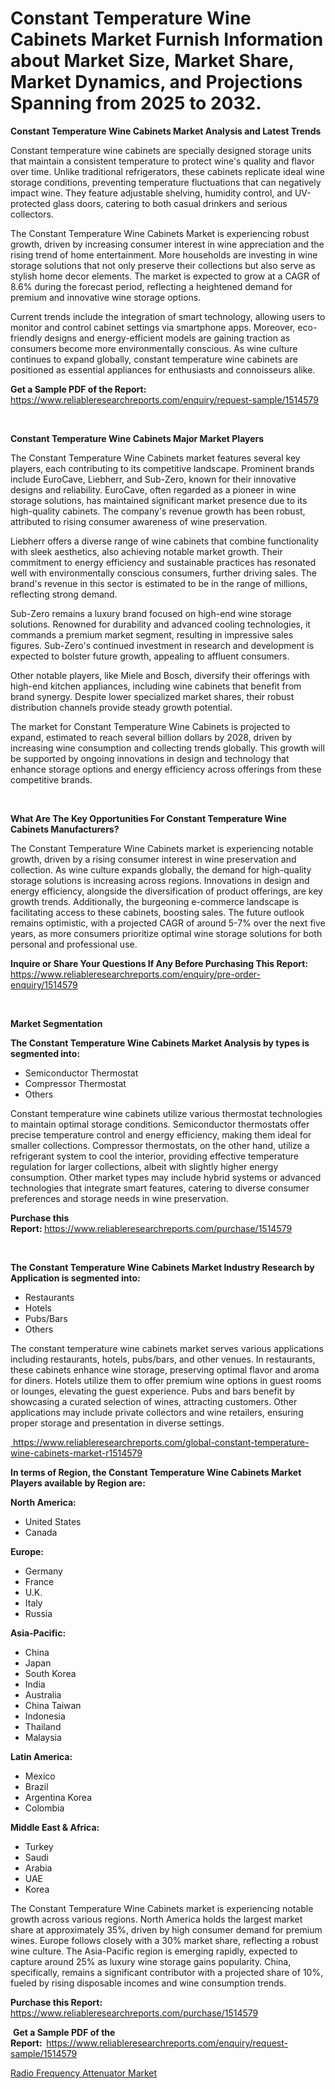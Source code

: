 <p><h1>Constant Temperature Wine Cabinets Market Furnish Information about Market Size, Market Share, Market Dynamics, and Projections Spanning from 2025 to 2032.</h1></p><p><strong>Constant Temperature Wine Cabinets Market Analysis and Latest Trends</strong></p>
<p><p>Constant temperature wine cabinets are specially designed storage units that maintain a consistent temperature to protect wine's quality and flavor over time. Unlike traditional refrigerators, these cabinets replicate ideal wine storage conditions, preventing temperature fluctuations that can negatively impact wine. They feature adjustable shelving, humidity control, and UV-protected glass doors, catering to both casual drinkers and serious collectors.</p><p>The Constant Temperature Wine Cabinets Market is experiencing robust growth, driven by increasing consumer interest in wine appreciation and the rising trend of home entertainment. More households are investing in wine storage solutions that not only preserve their collections but also serve as stylish home decor elements. The market is expected to grow at a CAGR of 8.6% during the forecast period, reflecting a heightened demand for premium and innovative wine storage options.</p><p>Current trends include the integration of smart technology, allowing users to monitor and control cabinet settings via smartphone apps. Moreover, eco-friendly designs and energy-efficient models are gaining traction as consumers become more environmentally conscious. As wine culture continues to expand globally, constant temperature wine cabinets are positioned as essential appliances for enthusiasts and connoisseurs alike.</p></p>
<p><strong>Get a Sample PDF of the Report:&nbsp;</strong> <a href="https://www.reliableresearchreports.com/enquiry/request-sample/1514579?utm_campaign=3545&utm_medium=2&utm_source=Github&utm_content=ia&utm_term=29032025&utm_id=constant-temperature-wine-cabinets">https://www.reliableresearchreports.com/enquiry/request-sample/1514579</a></p>
<p>&nbsp;</p>
<p><strong>Constant Temperature Wine Cabinets Major Market Players</strong></p>
<p><p>The Constant Temperature Wine Cabinets market features several key players, each contributing to its competitive landscape. Prominent brands include EuroCave, Liebherr, and Sub-Zero, known for their innovative designs and reliability. EuroCave, often regarded as a pioneer in wine storage solutions, has maintained significant market presence due to its high-quality cabinets. The company's revenue growth has been robust, attributed to rising consumer awareness of wine preservation.</p><p>Liebherr offers a diverse range of wine cabinets that combine functionality with sleek aesthetics, also achieving notable market growth. Their commitment to energy efficiency and sustainable practices has resonated well with environmentally conscious consumers, further driving sales. The brand's revenue in this sector is estimated to be in the range of millions, reflecting strong demand.</p><p>Sub-Zero remains a luxury brand focused on high-end wine storage solutions. Renowned for durability and advanced cooling technologies, it commands a premium market segment, resulting in impressive sales figures. Sub-Zero's continued investment in research and development is expected to bolster future growth, appealing to affluent consumers.</p><p>Other notable players, like Miele and Bosch, diversify their offerings with high-end kitchen appliances, including wine cabinets that benefit from brand synergy. Despite lower specialized market shares, their robust distribution channels provide steady growth potential.</p><p>The market for Constant Temperature Wine Cabinets is projected to expand, estimated to reach several billion dollars by 2028, driven by increasing wine consumption and collecting trends globally. This growth will be supported by ongoing innovations in design and technology that enhance storage options and energy efficiency across offerings from these competitive brands.</p></p>
<p>&nbsp;</p>
<p><strong>What Are The Key Opportunities For Constant Temperature Wine Cabinets Manufacturers?</strong></p>
<p><p>The Constant Temperature Wine Cabinets market is experiencing notable growth, driven by a rising consumer interest in wine preservation and collection. As wine culture expands globally, the demand for high-quality storage solutions is increasing across regions. Innovations in design and energy efficiency, alongside the diversification of product offerings, are key growth trends. Additionally, the burgeoning e-commerce landscape is facilitating access to these cabinets, boosting sales. The future outlook remains optimistic, with a projected CAGR of around 5-7% over the next five years, as more consumers prioritize optimal wine storage solutions for both personal and professional use.</p></p>
<p><strong>Inquire or Share Your Questions If Any Before Purchasing This Report:</strong> <a href="https://www.reliableresearchreports.com/enquiry/pre-order-enquiry/1514579?utm_campaign=3545&utm_medium=2&utm_source=Github&utm_content=ia&utm_term=29032025&utm_id=constant-temperature-wine-cabinets">https://www.reliableresearchreports.com/enquiry/pre-order-enquiry/1514579</a></p>
<p>&nbsp;</p>
<p><strong>Market Segmentation</strong></p>
<p><strong>The Constant Temperature Wine Cabinets Market Analysis by types is segmented into:</strong></p>
<p><ul><li>Semiconductor Thermostat</li><li>Compressor Thermostat</li><li>Others</li></ul></p>
<p><p>Constant temperature wine cabinets utilize various thermostat technologies to maintain optimal storage conditions. Semiconductor thermostats offer precise temperature control and energy efficiency, making them ideal for smaller collections. Compressor thermostats, on the other hand, utilize a refrigerant system to cool the interior, providing effective temperature regulation for larger collections, albeit with slightly higher energy consumption. Other market types may include hybrid systems or advanced technologies that integrate smart features, catering to diverse consumer preferences and storage needs in wine preservation.</p></p>
<p><strong>Purchase this Report:&nbsp;</strong><a href="https://www.reliableresearchreports.com/purchase/1514579?utm_campaign=3545&utm_medium=2&utm_source=Github&utm_content=ia&utm_term=29032025&utm_id=constant-temperature-wine-cabinets">https://www.reliableresearchreports.com/purchase/1514579</a></p>
<p>&nbsp;</p>
<p><strong>The Constant Temperature Wine Cabinets Market Industry Research by Application is segmented into:</strong></p>
<p><ul><li>Restaurants</li><li>Hotels</li><li>Pubs/Bars</li><li>Others</li></ul></p>
<p><p>The constant temperature wine cabinets market serves various applications including restaurants, hotels, pubs/bars, and other venues. In restaurants, these cabinets enhance wine storage, preserving optimal flavor and aroma for diners. Hotels utilize them to offer premium wine options in guest rooms or lounges, elevating the guest experience. Pubs and bars benefit by showcasing a curated selection of wines, attracting customers. Other applications may include private collectors and wine retailers, ensuring proper storage and presentation in diverse settings.</p></p>
<p><a href="https://www.reliableresearchreports.com/global-constant-temperature-wine-cabinets-market-r1514579?utm_campaign=3545&utm_medium=2&utm_source=Github&utm_content=ia&utm_term=29032025&utm_id=constant-temperature-wine-cabinets">&nbsp;https://www.reliableresearchreports.com/global-constant-temperature-wine-cabinets-market-r1514579</a></p>
<p><strong>In terms of Region, the Constant Temperature Wine Cabinets Market Players available by Region are:</strong></p>
<p>
    <p> <strong> North America: </strong>
        <ul>
            <li>United States</li>
            <li>Canada</li>
        </ul>
        </p> 
    <p> <strong> Europe: </strong>
        <ul>
            <li>Germany</li>
            <li>France</li>
            <li>U.K.</li>
            <li>Italy</li>
            <li>Russia</li>
        </ul>
        </p> 
    <p> <strong> Asia-Pacific: </strong>
        <ul>
            <li>China</li>
            <li>Japan</li>
            <li>South Korea</li>
            <li>India</li>
            <li>Australia</li>
            <li>China Taiwan</li>
            <li>Indonesia</li>
            <li>Thailand</li>
            <li>Malaysia</li>
        </ul>
        </p> 
    <p> <strong> Latin America: </strong>
        <ul>
            <li>Mexico</li>
            <li>Brazil</li>
            <li>Argentina Korea</li>
            <li>Colombia</li>
        </ul>
        </p> 
    <p> <strong> Middle East & Africa: </strong>
        <ul>
            <li>Turkey</li>
            <li>Saudi</li>
            <li>Arabia</li>
            <li>UAE</li>
            <li>Korea</li>
        </ul>
    </p>
    </p>
<p><p>The Constant Temperature Wine Cabinets market is experiencing notable growth across various regions. North America holds the largest market share at approximately 35%, driven by high consumer demand for premium wines. Europe follows closely with a 30% market share, reflecting a robust wine culture. The Asia-Pacific region is emerging rapidly, expected to capture around 25% as luxury wine storage gains popularity. China, specifically, remains a significant contributor with a projected share of 10%, fueled by rising disposable incomes and wine consumption trends.</p></p>
<p><strong>Purchase this Report: </strong><a href="https://www.reliableresearchreports.com/purchase/1514579?utm_campaign=3545&utm_medium=2&utm_source=Github&utm_content=ia&utm_term=29032025&utm_id=constant-temperature-wine-cabinets">https://www.reliableresearchreports.com/purchase/1514579</a></p>
<p>&nbsp;<strong>Get a Sample PDF of the Report:&nbsp;&nbsp;</strong><a href="https://www.reliableresearchreports.com/enquiry/request-sample/1514579?utm_campaign=3545&utm_medium=2&utm_source=Github&utm_content=ia&utm_term=29032025&utm_id=constant-temperature-wine-cabinets">https://www.reliableresearchreports.com/enquiry/request-sample/1514579</a></p>
<p><strong></strong></p>
<p><p><a href="https://github.com/karydacamu/Market-Research-Report-List-1/blob/main/radio-frequency-attenuator-market.md?utm_campaign=3545&utm_medium=2&utm_source=Github&utm_content=ia&utm_term=29032025&utm_id=constant-temperature-wine-cabinets">Radio Frequency Attenuator Market</a></p></p>